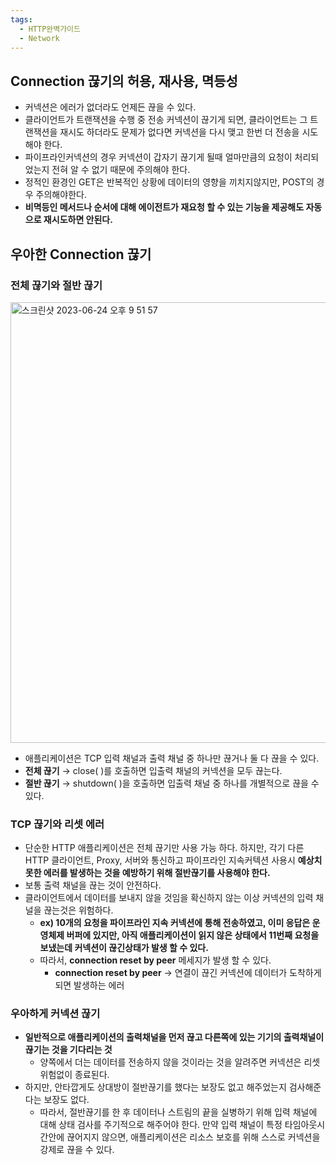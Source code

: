 ```yaml
---
tags:
  - HTTP완벽가이드
  - Network
---
```

## Connection 끊기의 허용, 재사용, 멱등성
- 커넥션은 에러가 없더라도 언제든 끊을 수 있다.
- 클라이언트가 트랜잭션을 수행 중 전송 커넥션이 끊기게 되면, 클라이언트는 그 트랜잭션을 재시도 하더라도 문제가 없다면 커넥션을 다시 맺고 한번 더 전송을 시도해야 한다.
- 파이프라인커넥션의 경우 커넥션이 갑자기 끊기게 될때 얼마만큼의 요청이 처리되었는지 전혀 알 수 없기 때문에 주의해야 한다.
- 정적인 환경인 GET은 반복적인 상황에 데이터의 영향을 끼치지않지만, POST의 경우 주의해야한다.
- **비멱등인 메서드나 순서에 대해 에이전트가 재요청 할 수 있는 기능을 제공해도 자동으로 재시도하면 안된다.**

## 우아한 Connection 끊기
### 전체 끊기와 절반 끊기

<img width="705" alt="스크린샷 2023-06-24 오후 9 51 57" src="https://github.com/SubiYoon/SubiYoon.github.io/assets/117332903/43eb35cf-f3c8-4bc2-adcb-023f0ad768eb"/>

- 애플리케이션은 TCP 입력 채널과 출력 채널 중 하나만 끊거나 둘 다 끊을 수 있다.
- **전체 끊기**
    → close( )를 호출하면 입출력 채널의 커넥션을 모두 끊는다.
- **절반 끊기**
    → shutdown( )을 호출하면 입출력 채널 중 하나를 개별적으로 끊을 수 있다.

### TCP 끊기와 리셋 에러
- 단순한 HTTP 애플리케이션은 전체 끊기만 사용 가능 하다. 하지만, 각기 다른 HTTP 클라이언트, Proxy, 서버와 통신하고 파이프라인 지속커텍션 사용시 **예상치 못한 에러를 발생하는 것을 예방하기 위해 절반끊기를 사용해야 한다.**
- 보통 출력 채널을 끊는 것이 안전하다.
- 클라이언트에서 데이터를 보내지 않을 것임을 확신하지 않는 이상 커넥션의 입력 채널을 끊는것은 위험하다.
    - **ex) 10개의 요청을 파이프라인 지속 커넥션에 통해 전송하였고, 이미 응답은 운영체제 버퍼에 있지만, 아직 애플리케이션이 읽지 않은 상태에서 11번째 요청을 보냈는데 커넥션이 끊긴상태가 발생 할 수 있다.**
    - 따라서, **connection reset by peer** 메세지가 발생 할 수 있다.
        - **connection reset by peer**
            → 연결이 끊긴 커넥션에 데이터가 도착하게 되면 발생하는 에러

### 우아하게 커넥션 끊기
- **일반적으로 애플리케이션의 출력채널을 먼저 끊고 다른쪽에 있는 기기의 출력채널이 끊기는 것을 기다리는 것**
    - 양쪽에서 더는 데이터를 전송하지 않을 것이라는 것을 알려주면 커넥션은 리셋 위험없이 종료된다.
- 하지만, 안타깝게도 상대방이 절반끊기를 했다는 보장도 없고 해주었는지 검사해준다는 보장도 없다.
    - 따라서, 절반끊기를 한 후 데이터나 스트림의 끝을 실병하기 위해 입력 채널에 대해 상태 검사를 주기적으로 해주어야 한다. 만약 입력 채널이 특정 타임아웃시간안에 끊어지지 않으면, 애플리케이션은 리소스 보호를 위해 스스로 커넥션을 강제로 끊을 수 있다.
